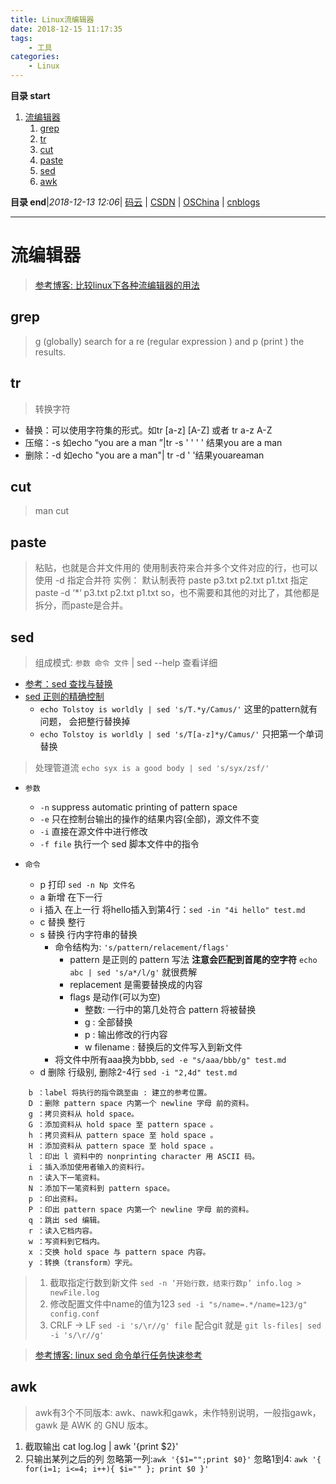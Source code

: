 ```yaml
---
title: Linux流编辑器
date: 2018-12-15 11:17:35
tags: 
    - 工具
categories: 
    - Linux
---
```


**目录 start**
 
1. [流编辑器](#流编辑器)
    1. [grep](#grep)
    1. [tr](#tr)
    1. [cut](#cut)
    1. [paste](#paste)
    1. [sed](#sed)
    1. [awk](#awk)

**目录 end**|_2018-12-13 12:06_| [码云](https://gitee.com/gin9) | [CSDN](http://blog.csdn.net/kcp606) | [OSChina](https://my.oschina.net/kcp1104) | [cnblogs](http://www.cnblogs.com/kuangcp)
****************************************
# 流编辑器
> [参考博客: 比较linux下各种流编辑器的用法](https://blog.csdn.net/havedream_one/article/details/45007449)

## grep
> g (globally) search for a re (regular expression ) and p (print ) the results.

## tr
> 转换字符
- 替换：可以使用字符集的形式。如tr [a-z] [A-Z] 或者 tr a-z A-Z
- 压缩：-s   如echo “you are        a    man   ”|tr -s ' ' ' '   结果you are a man
- 删除：-d   如echo "you     are    a man"|  tr -d ' '结果youareaman

## cut
> man cut

## paste
> 粘贴，也就是合并文件用的
使用制表符来合并多个文件对应的行，也可以使用 -d 指定合并符
实例：
默认制表符
paste p3.txt p2.txt p1.txt
指定
paste -d ‘*‘ p3.txt p2.txt p1.txt
so，也不需要和其他的对比了，其他都是拆分，而paste是合并。

## sed
> 组成模式: `参数 命令 文件` | sed --help 查看详细

- [参考：sed 查找与替换](http://wiki.jikexueyuan.com/project/shell-learning/sed-search-and-replace.html)
- [sed 正则的精确控制](http://wiki.jikexueyuan.com/project/shell-learning/sed-accurate-control-of-regular.html)
    - `echo Tolstoy is worldly | sed 's/T.*y/Camus/'` 这里的pattern就有问题， 会把整行替换掉
    - `echo Tolstoy is worldly | sed 's/T[a-z]*y/Camus/'` 只把第一个单词替换

> 处理管道流 `echo syx is a good body | sed 's/syx/zsf/'`

- `参数`
    - `-n` suppress automatic printing of pattern space
    - `-e` 只在控制台输出的操作的结果内容(全部)，源文件不变 
    - `-i` 直接在源文件中进行修改
    - `-f file` 执行一个 sed 脚本文件中的指令

- `命令`
    - p 打印 `sed -n Np 文件名`
    - a 新增 在下一行
    - i 插入 在上一行 将hello插入到第4行：`sed -in "4i hello" test.md`
    - c 替换 整行
    - s 替换 行内字符串的替换 
        - 命令结构为: `'s/pattern/relacement/flags'`
            - pattern 是正则的 pattern 写法 **注意会匹配到首尾的空字符** `echo abc | sed 's/a*/l/g'` 就很费解
            - replacement 是需要替换成的内容
            - flags 是动作(可以为空)
                - 整数: 一行中的第几处符合 pattern 将被替换
                - g : 全部替换
                - p : 输出修改的行内容
                - w filename : 替换后的文件写入到新文件
        - 将文件中所有aaa换为bbb, `sed -e "s/aaa/bbb/g" test.md`
    - d 删除 行级别, 删除2-4行 `sed -i "2,4d" test.md`

```
    b ：label 将执行的指令跳至由 : 建立的参考位置。
    D ：删除 pattern space 内第一个 newline 字母 前的资料。
    g ：拷贝资料从 hold space。
    G ：添加资料从 hold space 至 pattern space 。
    h ：拷贝资料从 pattern space 至 hold space 。
    H ：添加资料从 pattern space 至 hold space 。
    l ：印出 l 资料中的 nonprinting character 用 ASCII 码。
    i ：插入添加使用者输入的资料行。
    n ：读入下一笔资料。
    N ：添加下一笔资料到 pattern space。
    p ：印出资料。
    P ：印出 pattern space 内第一个 newline 字母 前的资料。
    q ：跳出 sed 编辑。
    r ：读入它档内容。
    w ：写资料到它档内。
    x ：交换 hold space 与 pattern space 内容。
    y ：转换（transform）字元。
```

>1. 截取指定行数到新文件 `sed -n ‘开始行数，结束行数p’ info.log > newFile.log`
>1. 修改配置文件中name的值为123 `sed -i "s/name=.*/name=123/g" config.conf`
>1. CRLF -> LF `sed -i 's/\r//g' file` 配合git 就是 `git ls-files| sed -i 's/\r//g' `

> [参考博客: linux sed 命令单行任务快速参考](http://www.techug.com/post/linux-sed1line.html)

## awk
> awk有3个不同版本: awk、nawk和gawk，未作特别说明，一般指gawk，gawk 是 AWK 的 GNU 版本。

1. 截取输出 cat log.log | awk '{print $2}' 
1. 只输出某列之后的列 忽略第一列:`awk '{$1="";print $0}'` 忽略1到4: `awk '{ for(i=1; i<=4; i++){ $i="" }; print $0 }'`
